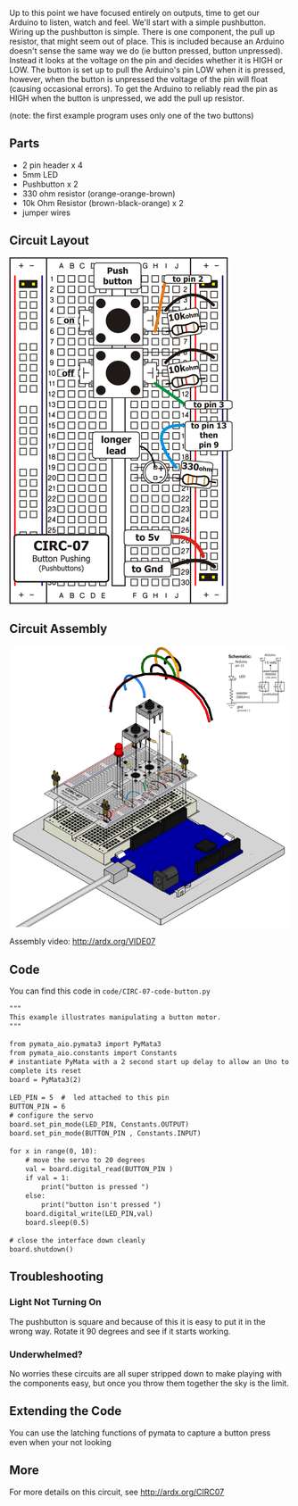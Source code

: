 
Up to this point we have focused entirely on outputs, time to
get our Arduino to listen, watch and feel. We'll start with a
simple pushbutton. Wiring up the pushbutton is simple. There is
one component, the pull up resistor, that might seem out of place.
This is included because an Arduino doesn't sense the same way we do (ie button pressed, button unpressed). Instead it looks at the voltage on the pin and decides whether it is HIGH or LOW. The button is set up to pull the Arduino's pin LOW when it is pressed, however, when the button is unpressed the voltage of the pin will float (causing occasional errors). To get the Arduino to reliably read the pin as HIGH when the button is unpressed, we add the pull up resistor.

(note: the first example program uses only one of the two buttons)

<a id="parts"></a>
## Parts

* 2 pin header x 4
* 5mm LED 
* Pushbutton x 2
* 330 ohm resistor (orange-orange-brown)
* 10k Ohm Resistor (brown-black-orange) x 2
* jumper wires

<a id="circuit"></a>
## Circuit Layout
[<img style="max-width:400px" src="../../images/circ/CIRC07-sheet-small.png" alt="Circuit Layout"/>](../../images/circ/CIRC07-sheet.png)

<a id="assembly"></a>
## Circuit Assembly
![Assembly Diagram](../../images/assembly/CIRC-07-3dexploded.png "Assembly Diagram")

Assembly video: http://ardx.org/VIDE07

<a id="code"></a>
## Code

You can find this code in `code/CIRC-07-code-button.py`

	"""
	This example illustrates manipulating a button motor.
	"""
	
	from pymata_aio.pymata3 import PyMata3
	from pymata_aio.constants import Constants
	# instantiate PyMata with a 2 second start up delay to allow an Uno to complete its reset
	board = PyMata3(2)
	
	LED_PIN = 5  #  led attached to this pin
	BUTTON_PIN = 6
	# configure the servo
	board.set_pin_mode(LED_PIN, Constants.OUTPUT)
	board.set_pin_mode(BUTTON_PIN , Constants.INPUT)
	
	for x in range(0, 10):
		# move the servo to 20 degrees
		val = board.digital_read(BUTTON_PIN )
		if val = 1:
			print("button is pressed ")
		else:
			print("button isn't pressed ")
		board.digital_write(LED_PIN,val)
		board.sleep(0.5)
	
	# close the interface down cleanly
	board.shutdown()
	
	
<a id="troubleshooting"></a>
## Troubleshooting

### Light Not Turning On
The pushbutton is square and because of this it is easy to put it in the wrong way. Rotate it 90 degrees and see if it starts working.

### Underwhelmed?
No worries these circuits are all super stripped down to make playing with the components easy, but once you throw them together the sky is the limit.

<a id="extending"></a>
## Extending the Code
You can use the latching functions of pymata to capture a button press even when your not looking

<a id="more"></a>
## More

For more details on this circuit, see http://ardx.org/CIRC07
